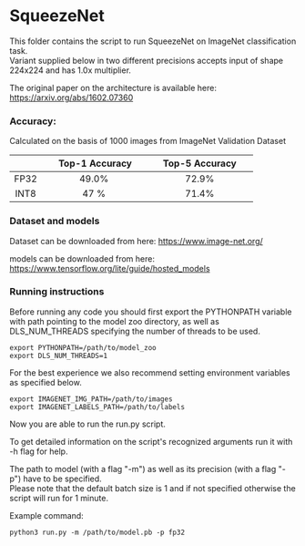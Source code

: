 # SqueezeNet


This folder contains the script to run SqueezeNet on ImageNet classification task.\
Variant supplied below in two different precisions accepts input of shape 224x224 and has 1.0x multiplier.

The original paper on the architecture is available here: https://arxiv.org/abs/1602.07360


### Accuracy:

Calculated on the basis of 1000 images from ImageNet Validation Dataset

|   | &nbsp;&nbsp;&nbsp;&nbsp; Top-1 Accuracy&nbsp;&nbsp;&nbsp;&nbsp;  |&nbsp;&nbsp;&nbsp;&nbsp; Top-5 Accuracy &nbsp;&nbsp;&nbsp;&nbsp; |
|:---:|:---:|:---:|
| FP32  | 49.0%  | 72.9%  |
| INT8  | 47 %  | 71.4%  |


### Dataset and models

Dataset can be downloaded from here: 
https://www.image-net.org/

models can be downloaded from here:
https://www.tensorflow.org/lite/guide/hosted_models


### Running instructions

Before running any code you should first export the PYTHONPATH variable with path pointing to the model zoo directory,
as well as DLS_NUM_THREADS specifying the number of threads to be used.

```
export PYTHONPATH=/path/to/model_zoo
export DLS_NUM_THREADS=1
```

For the best experience we also recommend setting environment variables as specified below.

```
export IMAGENET_IMG_PATH=/path/to/images
export IMAGENET_LABELS_PATH=/path/to/labels
```

Now you are able to run the run.py script. 

To get detailed information on the script's recognized arguments run it with -h flag for help.

The path to model (with a flag "-m") as well as its precision (with a flag "-p") have to be specified.\
Please note that the default batch size is 1 and if not specified otherwise the script will run for 1 minute.


Example command: 

```
python3 run.py -m /path/to/model.pb -p fp32
```